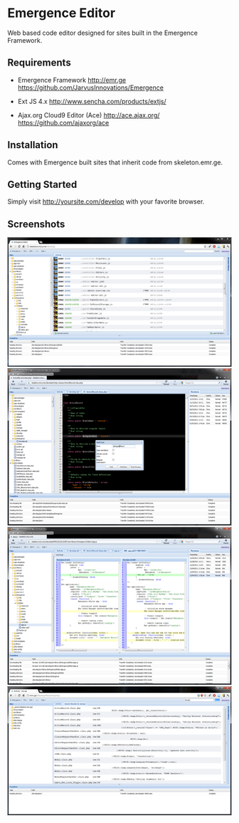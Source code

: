 Emergence Editor
================
Web based code editor designed for sites built in the Emergence Framework.

Requirements
------------
* Emergence Framework
http://emr.ge
https://github.com/JarvusInnovations/Emergence

* Ext JS 4.x
http://www.sencha.com/products/extjs/

* Ajax.org Cloud9 Editor (Ace)
http://ace.ajax.org/
https://github.com/ajaxorg/ace

Installation
------------
Comes with Emergence built sites that inherit code from skeleton.emr.ge.

Getting Started
---------------
Simply visit http://yoursite.com/develop with your favorite browser.

Screenshots
-----------
<a href="http://emr.ge/img/screenshots/editor.png" title="View an activity feed before you start coding."><img 
src="https://github.com/JarvusInnovations/Emergence.Editor/raw/master/screenshots/editor.png"></a> 
<a href="http://emr.ge/img/screenshots/editor2.png" title="Search your code like any other editor."><img 
src="https://github.com/JarvusInnovations/Emergence.Editor/raw/master/screenshots/editor2.png"></a> 
<a href="http://emr.ge/img/screenshots/editor3.png" title="Open a difference view of revisions side by side."><img 
src="https://github.com/JarvusInnovations/Emergence.Editor/raw/master/screenshots/editor3.png"></a> 
<a href="http://emr.ge/img/screenshots/editor4.png" title="Search your entire site globally through a server-side grep from the comfort of your editor's 
GUI."><img src="https://github.com/JarvusInnovations/Emergence.Editor/raw/master/screenshots/editor4.png"></a> 
